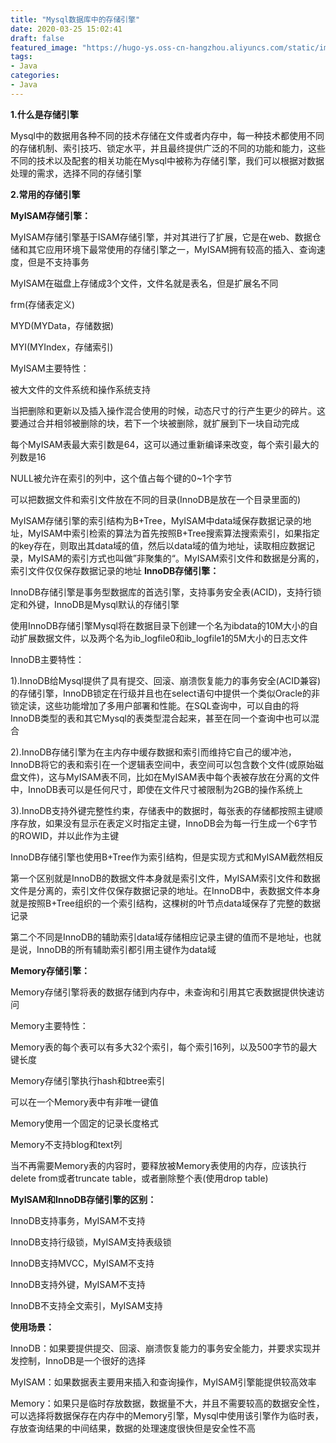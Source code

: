 ```yaml
---
title: "Mysql数据库中的存储引擎"
date: 2020-03-25 15:02:41
draft: false
featured_image: "https://hugo-ys.oss-cn-hangzhou.aliyuncs.com/static/img/java.png"
tags:
- Java
categories: 
- Java
---
```

**1.什么是存储引擎**

Mysql中的数据用各种不同的技术存储在文件或者内存中，每一种技术都使用不同的存储机制、索引技巧、锁定水平，并且最终提供广泛的不同的功能和能力，这些不同的技术以及配套的相关功能在Mysql中被称为存储引擎，我们可以根据对数据处理的需求，选择不同的存储引擎

**2.常用的存储引擎**

**MyISAM存储引擎：**

MyISAM存储引擎基于ISAM存储引擎，并对其进行了扩展，它是在web、数据仓储和其它应用环境下最常使用的存储引擎之一，MyISAM拥有较高的插入、查询速度，但是不支持事务

MyISAM在磁盘上存储成3个文件，文件名就是表名，但是扩展名不同

frm(存储表定义)

MYD(MYData，存储数据)

MYI(MYIndex，存储索引)

MyISAM主要特性：

被大文件的文件系统和操作系统支持

当把删除和更新以及插入操作混合使用的时候，动态尺寸的行产生更少的碎片。这要通过合并相邻被删除的块，若下一个块被删除，就扩展到下一块自动完成

每个MyISAM表最大索引数是64，这可以通过重新编译来改变，每个索引最大的列数是16

NULL被允许在索引的列中，这个值占每个键的0~1个字节

可以把数据文件和索引文件放在不同的目录(InnoDB是放在一个目录里面的)

MyISAM存储引擎的索引结构为B+Tree，MyISAM中data域保存数据记录的地址，MyISAM中索引检索的算法为首先按照B+Tree搜索算法搜索索引，如果指定的key存在，则取出其data域的值，然后以data域的值为地址，读取相应数据记录，MyISAM的索引方式也叫做”非聚集的“。MyISAM索引文件和数据是分离的，索引文件仅仅保存数据记录的地址
**InnoDB存储引擎：**

InnoDB存储引擎是事务型数据库的首选引擎，支持事务安全表(ACID)，支持行锁定和外键，InnoDB是Mysql默认的存储引擎

使用InnoDB存储引擎Mysql将在数据目录下创建一个名为ibdata的10M大小的自动扩展数据文件，以及两个名为ib_logfile0和ib_logfile1的5M大小的日志文件

InnoDB主要特性：

1).InnoDB给Mysql提供了具有提交、回滚、崩溃恢复能力的事务安全(ACID兼容)的存储引擎，InnoDB锁定在行级并且也在select语句中提供一个类似Oracle的非锁定读，这些功能增加了多用户部署和性能。在SQL查询中，可以自由的将InnoDB类型的表和其它Mysql的表类型混合起来，甚至在同一个查询中也可以混合

2).InnoDB存储引擎为在主内存中缓存数据和索引而维持它自己的缓冲池，InnoDB将它的表和索引在一个逻辑表空间中，表空间可以包含数个文件(或原始磁盘文件)，这与MyISAM表不同，比如在MyISAM表中每个表被存放在分离的文件中，InnoDB表可以是任何尺寸，即使在文件尺寸被限制为2GB的操作系统上

3).InnoDB支持外键完整性约束，存储表中的数据时，每张表的存储都按照主键顺序存放，如果没有显示在表定义时指定主键，InnoDB会为每一行生成一个6字节的ROWID，并以此作为主键

InnoDB存储引擎也使用B+Tree作为索引结构，但是实现方式和MyISAM截然相反

第一个区别就是InnoDB的数据文件本身就是索引文件，MyISAM索引文件和数据文件是分离的，索引文件仅保存数据记录的地址。在InnoDB中，表数据文件本身就是按照B+Tree组织的一个索引结构，这棵树的叶节点data域保存了完整的数据记录

第二个不同是InnoDB的辅助索引data域存储相应记录主键的值而不是地址，也就是说，InnoDB的所有辅助索引都引用主键作为data域

**Memory存储引擎：**

Memory存储引擎将表的数据存储到内存中，未查询和引用其它表数据提供快速访问

Memory主要特性：

Memory表的每个表可以有多大32个索引，每个索引16列，以及500字节的最大键长度

Memory存储引擎执行hash和btree索引

可以在一个Memory表中有非唯一键值

Memory使用一个固定的记录长度格式

Memory不支持blog和text列

当不再需要Memory表的内容时，要释放被Memory表使用的内存，应该执行delete from或者truncate table，或者删除整个表(使用drop table)

**MyISAM和InnoDB存储引擎的区别：**

InnoDB支持事务，MyISAM不支持

InnoDB支持行级锁，MyISAM支持表级锁

InnoDB支持MVCC，MyISAM不支持

InnoDB支持外键，MyISAM不支持

InnoDB不支持全文索引，MyISAM支持

**使用场景：**

InnoDB：如果要提供提交、回滚、崩溃恢复能力的事务安全能力，并要求实现并发控制，InnoDB是一个很好的选择

MyISAM：如果数据表主要用来插入和查询操作，MyISAM引擎能提供较高效率

Memory：如果只是临时存放数据，数据量不大，并且不需要较高的数据安全性，可以选择将数据保存在内存中的Memory引擎，Mysql中使用该引擎作为临时表，存放查询结果的中间结果，数据的处理速度很快但是安全性不高